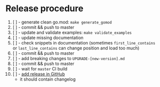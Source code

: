 # Release procedure

1. [ ] - generate clean go.mod: `make generate_gomod`
2. [ ] - commit && push to master
3. [ ] - update and validate examples: `make validate_examples`
4. [ ] - update missing documentation
5. [ ] - check snippets in documentation (sometimes `first_line_contains` or `last_line_contains` can change position and load too much)
5. [ ] - commit && push to master
6. [ ] - add breaking changes to `UPGRADE-[new-version].md`
7. [ ] - commit && push to master
8. [ ] - wait for `master` CI build
9. [ ] - [add release in GitHub](https://github.com/ThreeDotsLabs/watermill/releases)
    - it should contain changelog
